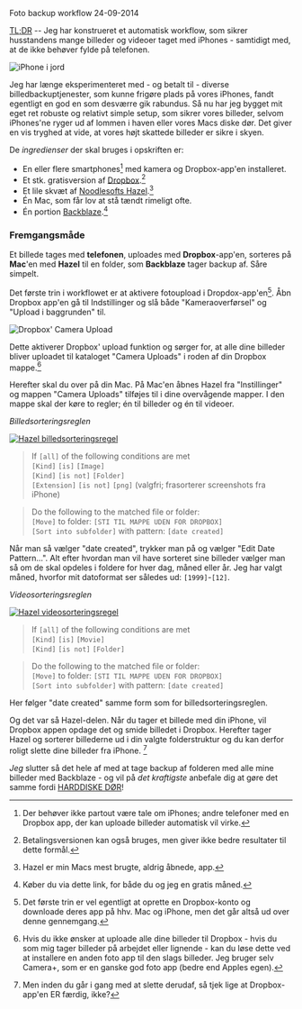 Foto backup workflow
24-09-2014

[TL;DR](http://en.wikipedia.org/wiki/Wikipedia:Too_long;_didn't_read) -- Jeg har konstrueret et automatisk workflow, som sikrer husstandens mange billeder og videoer taget med iPhones - samtidigt med, at de ikke behøver fylde på telefonen.

![iPhone i jord](https://logiskhave.dk/static/20140912_iphone-i-jord@2x.jpg)

Jeg har længe eksperimenteret med - og betalt til - diverse billedbackuptjenester, som kunne frigøre plads på vores iPhones, fandt egentligt en god en som desværre gik rabundus. Så nu har jeg bygget mit eget ret robuste og relativt simple setup, som sikrer vores billeder, selvom iPhones'ne ryger ud af lommen i haven eller vores Macs diske dør. Det giver en vis tryghed at vide, at vores højt skattede billeder er sikre i skyen. 

De *ingredienser* der skal bruges i opskriften er:   
- En eller flere smartphones[^0] med kamera og Dropbox-app'en installeret.   
- Et stk. gratisversion af [Dropbox](https://www.dropbox.com).[^1]       
- Et lile skvæt af [Noodlesofts Hazel](http://www.noodlesoft.com/hazel.php).[^2]       
- Én Mac, som får lov at stå tændt rimeligt ofte.   
- Én portion [Backblaze](https://secure.backblaze.com/r/00sexu).[^3]   


### Fremgangsmåde ###
Et billede tages med **telefonen**, uploades med **Dropbox**-app'en, sorteres på **Mac**'en med **Hazel** til en folder, som **Backblaze** tager backup af. Såre simpelt.

Det første trin i workflowet er at aktivere fotoupload i Dropdox-app'en[^4]. Åbn Dropbox app'en gå til Indstillinger og slå både "Kameraoverførsel" og "Upload i baggrunden" til.

![Dropbox' Camera Upload](https://logiskhave.dk/static/20140908_camera-upload.png)

Dette aktiverer Dropbox' upload funktion og sørger for, at alle dine billeder bliver uploadet til kataloget "Camera Uploads" i roden af din Dropbox mappe.[^5]

Herefter skal du over på din Mac. På Mac'en åbnes Hazel fra "Instillinger" og mappen "Camera Uploads" tilføjes til i dine overvågende mapper. I den mappe skal der køre to regler; én til billeder og én til videoer.

*Billedsorteringsreglen*    

[![Hazel billedsorteringsregel](https://logiskhave.dk/static/20140908_image-sort.png)](https://logiskhave.dk/static/20140908_image-sort.png)

>If ```[all]``` of the following conditions are met    
>```[Kind]``` ```[is]``` ```[Image]```    
>```[Kind]``` ```[is not]``` ```[Folder]```    
>```[Extension]``` ```[is not]``` ```[png]``` (valgfri; frasorterer screenshots fra iPhone)    

>Do the following to the matched file or folder:    
>```[Move]``` to folder: ```[STI TIL MAPPE UDEN FOR DROPBOX]```    
>```[Sort into subfolder]``` with pattern: ```[date created]```    

Når man så vælger "date created", trykker man på <i class="fa fa-caret-down"></i> og vælger "Edit Date Pattern...". Alt efter hvordan man vil have sorteret sine billeder vælger man så om de skal opdeles i foldere for hver dag, måned eller år. Jeg har valgt måned, hvorfor mit datoformat ser således ud: ```[1999]```-```[12]```.

*Videosorteringsreglen*   

[![Hazel videosorteringsregel](https://logiskhave.dk/static/20140908_video-sort.png)](https://logiskhave.dk/static/20140908_video-sort.png)

>If ```[all]``` of the following conditions are met    
>```[Kind]``` ```[is]``` ```[Movie]```    
>```[Kind]``` ```[is not]``` ```[Folder]```    
   
>Do the following to the matched file or folder:    
>```[Move]``` to folder: ```[STI TIL MAPPE UDEN FOR DROPBOX]```   
>```[Sort into subfolder]``` with pattern: ```[date created]```    

Her følger "date created" samme form som for billedsorteringsreglen.

Og det var så Hazel-delen. Når du tager et billede med din iPhone, vil Dropbox appen opdage det og smide billedet i Dropbox. Herefter tager Hazel og sorterer billederne ud i din valgte folderstruktur og du kan derfor roligt slette dine billeder fra iPhone. [^6]

*Jeg* slutter så det hele af med at tage backup af folderen med alle mine billeder med Backblaze - og vil på *det kraftigste* anbefale dig at gøre det samme fordi [HARDDISKE DØR](http://log.logiskhave.dk/2014/0908_back-nu-op-mand.html)!

[^0]: Der behøver ikke partout være tale om iPhones; andre telefoner med en Dropbox app, der kan uploade billeder automatisk vil virke.
[^1]: Betalingsversionen kan også bruges, men giver ikke bedre resultater til dette formål. 
[^2]: Hazel er min Macs mest brugte, aldrig åbnede, app. 
[^3]: Køber du via dette link, for både du og jeg en gratis måned. 
[^4]: Det første trin er vel egentligt at oprette en Dropbox-konto og downloade deres app på hhv. Mac og iPhone, men det går altså ud over denne gennemgang.
[^5]: Hvis du ikke ønsker at uploade alle dine billeder til Dropbox - hvis du som mig tager billeder på arbejdet eller lignende - kan du løse dette ved at installere en anden foto app til den slags billeder. Jeg bruger selv Camera+, som er en ganske god foto app (bedre end Apples egen).
[^6]: Men inden du går i gang med at slette derudaf, så tjek lige at Dropbox-app'en ER færdig, ikke?
